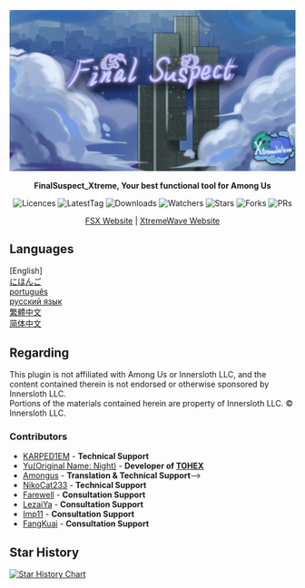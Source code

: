 <div align="center">
	
![FSX-XtremeWave](Assets/FSX&XW.png)

**FinalSuspect_Xtreme, Your best functional tool for Among Us**

<img src="https://badgen.net/github/license/XtremeWave/FinalSuspect_Xtreme" alt="Licences">
<img src="https://badgen.net/github/tag/XtremeWave/FinalSuspect_Xtreme" alt="LatestTag">
<img src="https://badgen.net/github/assets-dl/XtremeWave/FinalSuspect_Xtreme" alt="Downloads">
<img src="https://badgen.net/github/watchers/XtremeWave/FinalSuspect_Xtreme" alt="Watchers">
<img src="https://badgen.net/github/stars/XtremeWave/FinalSuspect_Xtreme" alt="Stars">
<img src="https://badgen.net/github/forks/XtremeWave/FinalSuspect_Xtreme" alt="Forks">
<img src="https://badgen.net/github/prs/XtremeWave/FinalSuspect_Xtreme" alt="PRs">

[FSX Website](https://fsusx.top) | [XtremeWave Website](https://www.xtreme.net.cn)

</div>


## Languages
[English] <br>
[にほんご](README_ja.md)<br>
[português](README_pt.md)<br>
[русский язык](README_ru.md)<br>
[繁體中文](README_zh_CHT.md)<br>
[简体中文](README_zh.md)<br>


## Regarding
This plugin is not affiliated with Among Us or Innersloth LLC, and the content contained therein is not endorsed or otherwise sponsored by Innersloth LLC.<br>
Portions of the materials contained herein are property of Innersloth LLC. © Innersloth LLC.

### Contributors
 - [KARPED1EM](https://github.com/KARPED1EM) - **Technical Support**
 - [Yu(Original Name: Night)](https://github.com/night-gua) - **Developer of [TOHEX](https://tohex.cc)**
 - [Amongus](https://github.com/XiezibanWrite) - **Translation &amp; Technical Support**-->
 - [NikoCat233](https://github.com/NikoCat233) - **Technical Support**
 - [Farewell](https://github.com/ksduye) - **Consultation Support**
 - [LezaiYa](https://github.com/LezaiYa1) - **Consultation Support**
 - [Imp11](https://github.com/dabao40) - **Consultation Support**
 - [FangKuai](https://github.com/FangKuaiYa) - **Consultation Support**

## Star History
[![Star History Chart](https://api.star-history.com/svg?repos=XtremeWave/FinalSuspect_Xtreme&type=Date)](https://star-history.com/#XtremeWave/FinalSuspect_Xtreme&Date)

